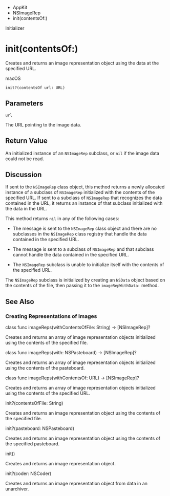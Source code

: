 

- AppKit
- NSImageRep
-  init(contentsOf:) 

Initializer

# init(contentsOf:)

Creates and returns an image representation object using the data at the specified URL.

macOS

``` source
init?(contentsOf url: URL)
```

## Parameters 

`url`  

The URL pointing to the image data.

## Return Value

An initialized instance of an `NSImageRep` subclass, or `nil` if the image data could not be read.

## Discussion

If sent to the `NSImageRep` class object, this method returns a newly allocated instance of a subclass of `NSImageRep` initialized with the contents of the specified URL. If sent to a subclass of `NSImageRep` that recognizes the data contained in the URL, it returns an instance of that subclass initialized with the data in the URL.

This method returns `nil` in any of the following cases:

- The message is sent to the `NSImageRep` class object and there are no subclasses in the `NSImageRep` class registry that handle the data contained in the specified URL.

- The message is sent to a subclass of `NSImageRep` and that subclass cannot handle the data contained in the specified URL.

- The `NSImageRep` subclass is unable to initialize itself with the contents of the specified URL.

The `NSImageRep` subclass is initialized by creating an `NSData` object based on the contents of the file, then passing it to the `imageRepWithData:` method.

## See Also

### Creating Representations of Images

class func imageReps(withContentsOfFile: String) -> [NSImageRep]?

Creates and returns an array of image representation objects initialized using the contents of the specified file.

class func imageReps(with: NSPasteboard) -> [NSImageRep]?

Creates and returns an array of image representation objects initialized using the contents of the pasteboard.

class func imageReps(withContentsOf: URL) -> [NSImageRep]?

Creates and returns an array of image representation objects initialized using the contents of the specified URL.

init?(contentsOfFile: String)

Creates and returns an image representation object using the contents of the specified file.

init?(pasteboard: NSPasteboard)

Creates and returns an image representation object using the contents of the specified pasteboard.

init()

Creates and returns an image representation object.

init?(coder: NSCoder)

Creates and returns an image representation object from data in an unarchiver.


